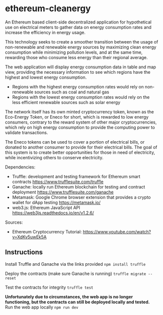 # ethereum-cleanergy
An Ethereum based client-side decentralized application for hypothetical use on electrical meters to gather data on energy consumption rates and increase the efficiency in energy usage.

This technology seeks to create a smoother transition between the usage of non-renewable and renewable energy sources by maximizing clean energy consumption while minimizing pollution levels, and at the same time, rewarding those who consume less energy than their regional average.

The web application will display energy consumption data in table and map view, providing the necessary information to see which regions have the highest and lowest energy consumption.
- Regions with the highest energy consumption rates would rely on non-renewable sources such as coal and natural gas
- Regions with the lowest energy consumption rates would rely on the less efficient renewable sources such as solar energy 

The network itself has its own minted cryptocurrency token, known as the Eco-Energy Token, or Eneco for short, which is rewarded to low energy consumers, contrary to the reward system of other major cryptocurrencies, which rely on high energy consumption to provide the computing power to validate transactions.

The Eneco tokens can be used to cover a portion of electrical bills, or donated to another consumer to provide for their electrical bills. The goal of this system is to create better opportunities for those in need of electricity, while incentivizing others to conserve electricity.

Dependencies:
- Truffle: development and testing framework for Ethereum smart contracts https://www.trufflesuite.com/truffle
- Ganache: locally run Ethereum blockchain for testing and contract deployment https://www.trufflesuite.com/ganache
- Metamask: Google Chrome browser extension that provides a crypto wallet for dApp testing https://metamask.io/
- web3.js: Ethereum JavaScript API https://web3js.readthedocs.io/en/v1.2.6/

Sources:
- Ethereum Cryptocurrency Tutorial: https://www.youtube.com/watch?v=XdKv5uwEk5A

## Instructions
Install Truffle and Ganache via the links provided
`npm install truffle`

Deploy the contracts (make sure Ganache is running)
`truffle migrate --reset`

Test the contracts for integrity
`truffle test`

**Unfortunately due to circumstances, the web app is no longer functioning, but the contracts can still be deployed locally and tested.**
Run the web app locally
`npm run dev`
